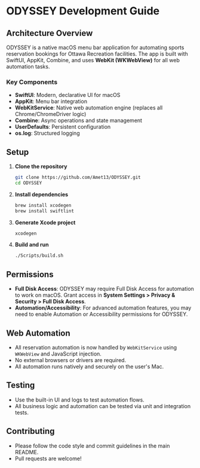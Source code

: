 # ODYSSEY Development Guide

## Architecture Overview

ODYSSEY is a native macOS menu bar application for automating sports reservation bookings for Ottawa Recreation facilities. The app is built with SwiftUI, AppKit, Combine, and uses **WebKit (WKWebView)** for all web automation tasks.

### Key Components

- **SwiftUI**: Modern, declarative UI for macOS
- **AppKit**: Menu bar integration
- **WebKitService**: Native web automation engine (replaces all Chrome/ChromeDriver logic)
- **Combine**: Async operations and state management
- **UserDefaults**: Persistent configuration
- **os.log**: Structured logging

## Setup

1. **Clone the repository**
   ```bash
   git clone https://github.com/Amet13/ODYSSEY.git
   cd ODYSSEY
   ```
2. **Install dependencies**
   ```bash
   brew install xcodegen
   brew install swiftlint
   ```
3. **Generate Xcode project**
   ```bash
   xcodegen
   ```
4. **Build and run**
   ```bash
   ./Scripts/build.sh
   ```

## Permissions

- **Full Disk Access**: ODYSSEY may require Full Disk Access for automation to work on macOS. Grant access in **System Settings > Privacy & Security > Full Disk Access**.
- **Automation/Accessibility**: For advanced automation features, you may need to enable Automation or Accessibility permissions for ODYSSEY.

## Web Automation

- All reservation automation is now handled by `WebKitService` using `WKWebView` and JavaScript injection.
- No external browsers or drivers are required.
- All automation runs natively and securely on the user's Mac.

## Testing

- Use the built-in UI and logs to test automation flows.
- All business logic and automation can be tested via unit and integration tests.

## Contributing

- Please follow the code style and commit guidelines in the main README.
- Pull requests are welcome!

